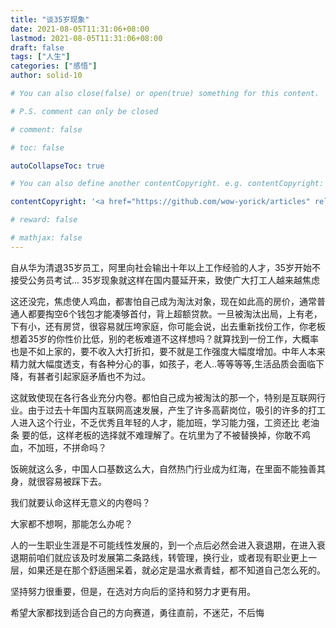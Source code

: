 ```yaml
---
title: "谈35岁现象"
date: 2021-08-05T11:31:06+08:00
lastmod: 2021-08-05T11:31:06+08:00
draft: false
tags: ["人生"]
categories: ["感悟"]
author: solid-10

# You can also close(false) or open(true) something for this content.

# P.S. comment can only be closed

# comment: false

# toc: false

autoCollapseToc: true

# You can also define another contentCopyright. e.g. contentCopyright: "This is another copyright."

contentCopyright: '<a href="https://github.com/wow-yorick/articles" rel="noopener" target="_blank">查看源</a>'

# reward: false

# mathjax: false
---
```




自从华为清退35岁员工，阿里向社会输出十年以上工作经验的人才，35岁开始不接受公务员考试... 35岁现象就这样在国内蔓延开来，致使广大打工人越来越焦虑

这还没完，焦虑使人鸡血，都害怕自己成为淘汰对象，现在如此高的房价，通常普通人都要掏空6个钱包才能凑够首付，背上超额贷款。一旦被淘汰出局，上有老，下有小，还有房贷，很容易就压垮家庭，你可能会说，出去重新找份工作，你老板想着35岁的你性价比低，别的老板难道不这样想吗？就算找到一份工作，大概率也是不如上家的，要不收入大打折扣，要不就是工作强度大幅度增加。中年人本来精力就大幅度透支，有各种分心的事，如孩子，老人..等等等等,生活品质会面临下降，有甚者引起家庭矛盾也不为过。

这就致使现在各行各业充分内卷。都怕自己成为被淘汰的那一个，特别是互联网行业。由于过去十年国内互联网高速发展，产生了许多高薪岗位，吸引的许多的打工人进入这个行业，不乏优秀且年轻的人才，能加班，学习能力强，工资还比 老油条 要的低，这样老板的选择就不难理解了。在坑里为了不被替换掉，你敢不鸡血，不加班，不拼命吗？

饭碗就这么多，中国人口基数这么大，自然热门行业成为红海，在里面不能独善其身，就很容易被踩下去。

我们就要认命这样无意义的内卷吗？ 

大家都不想啊，那能怎么办呢？

人的一生职业生涯是不可能线性发展的，到一个点后必然会进入衰退期，在进入衰退期前咱们就应该及时发展第二条路线，转管理，换行业，或者现有职业更上一层，如果还是在那个舒适圈呆着，就必定是温水煮青蛙，都不知道自己怎么死的。

坚持努力很重要，但是，在选对方向后的坚持和努力才更有用。

希望大家都找到适合自己的方向赛道，勇往直前，不迷茫，不后悔

